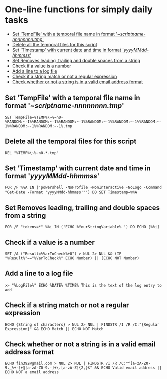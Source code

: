 # One-line functions for simply daily tasks

- [Set 'TempFile' with a temporal file name in format '_~scriptname-nnnnnnnn.tmp_'](#set-tempfile-with-a-temporal-file-name-in-format-scriptname-nnnnnnnntmp)
- [Delete all the temporal files for this script](#delete-all-the-temporal-files-for-this-script)
- [Set 'Timestamp' with current date and time in format '_yyyyMMdd-hhmmss_'](#set-timestamp-with-current-date-and-time-in-format-yyyymmdd-hhmmss)
- [Set Removes leading, trailing and double spaces from a string](#set-removes-leading-trailing-and-double-spaces-from-a-string)
- [Check if a value is a number](#check-if-a-value-is-a-number)
- [Add a line to a log file](#add-a-line-to-a-log-file)
- [Check if a string match or not a regular expression](#check-if-a-string-match-or-not-a-regular-expression)
- [Check whether or not a string is in a valid email address format](#check-whether-or-not-a-string-is-in-a-valid-email-address-format)

## Set 'TempFile' with a temporal file name in format '_~scriptname-nnnnnnnn.tmp_'

```SET TempFile=%TEMP%\~%~n0-%RANDOM:~-1%%RANDOM:~-1%%RANDOM:~-1%%RANDOM:~-1%%RANDOM:~-1%%RANDOM:~-1%%RANDOM:~-1%%RANDOM:~-1%.tmp```

## Delete all the temporal files for this script

```DEL "%TEMP%\~%~n0-*.tmp"```

## Set 'Timestamp' with current date and time in format '_yyyyMMdd-hhmmss_'

```FOR /F %%A IN ('powershell -NoProfile -NonInteractive -NoLogo -Command "Get-Date -Format 'yyyyMMdd-hhmmss'"') DO SET Timestamp=%%A```

## Set Removes leading, trailing and double spaces from a string

```FOR /F "tokens=*" %%i IN ('ECHO %YourStringVariable% ') DO ECHO [%%i]```

## Check if a value is a number

```SET /A ("Result=%VarToCheck%+0") > NUL 2> NUL && (IF "%Result%"=="%VarToCheck%" ECHO Number) || (ECHO NOT Number)```

## Add a line to a log file

```>> "%LogFile%" ECHO %DATE% %TIME% This is the text of the log entry to add```

## Check if a string match or not a regular expression

```ECHO {String of characters} > NUL 2> NUL | FINDSTR /I /R /C:"{Regular Expression}" && ECHO Match || ECHO NOT Match```

## Check whether or not a string is in a valid email address format

```ECHO fin392@gmail.com > NUL 2> NUL | FINDSTR /I /R /C:"^[a-zA-Z0-9._%+-]+@[a-zA-Z0-9.-]+\.[a-zA-Z]{2,}$" && ECHO Valid email address || ECHO NOT a email address```

